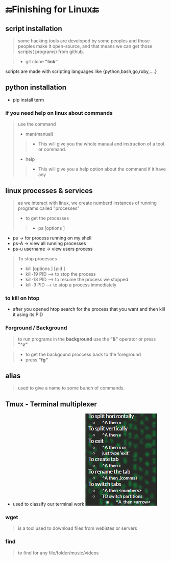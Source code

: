 # 🔚Finishing for Linux🔚

## script installation

> some hacking tools are developed by some peoples and those peoples make it open-source, and that means we can get those scripts( programs) from github.

> - git clone **"link"**

scripts are made with scripting languages like {python,bash,go,ruby,....}

## python installation

- pip install term

### if you need help on linux about commands
> use the command 
> - man(manual)
> > - This will give you the whole manual and instruction of a tool or command.
> - help
> > - This will give you a help option about the command if it have any
## linux processes & services

> as we interact with linux, we create numberd instances of running programs called "processes"
> - to get the processes
> > - ps [options ]

- ps -> for process running on my shell
- ps-A -> view all running processes
- ps-u username -> view users process
> To stop processes 
> - kill [options ] [pid ]
> - kill-19 PID --> to stop the process
> - kill-18 PID --> to resume the process we stopped
> - kill-9 PID --> to stop a process immediately


### to kill on htop
 
- after you opened htop search for the process that you want and then kill it using its PID


### Forground / Background

> to run programs in the **background** use the **"&"** operator or press **"^z"**

> - to get the backgound proccess back to the foreground 
> - press **"fg"**


## alias
> used to give a name to some bunch of commands.

## Tmux - Terminal multiplexer

- used to classify our terminal work
**![alt text](/picturesForGtst/Screenshot%202022-12-26%20122218.png)**


### wget

> is a tool used to download files from webistes or servers

### find
> to find for any file/folder/music/videos 
